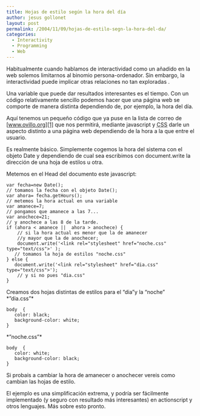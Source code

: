 ```yaml
---
title: Hojas de estilo según la hora del día
author: jesus gollonet
layout: post
permalink: /2004/11/09/hojas-de-estilo-segn-la-hora-del-da/
categories:
  - Interactivity
  - Programming
  - Web
---
```

Habitualmente cuando hablamos de interactividad como un añadido en la web solemos limitarnos al binomio persona-ordenador. Sin embargo, la interactividad puede implicar otras relaciones no tan exploradas . 

Una variable que puede dar resultados interesantes es el tiempo. Con un código relativamente sencillo podemos hacer que una página web se comporte de manera distinta dependiendo de, por ejemplo, la hora del día. 

Aquí tenemos un pequeño código que ya puse en la lista de correo de [www.ovillo.org][1] que nos permitirá, mediante javascript y <acronym title="Cascading Style Sheets">CSS</acronym> darle un aspecto distinto a una página web dependiendo de la hora a la que entre el usuario.

Es realmente básico. Simplemente cogemos la hora del sistema con el objeto Date y dependiendo de cual sea escribimos con document.write la dirección de una hoja de estilos u otra.

Metemos en el Head del documento este javascript:

    
    var fecha=new Date(); 
    // tomamos la fecha con el objeto Date();
    var ahora= fecha.getHours(); 
    // metemos la hora actual en una variable
    var amanece=7; 
    // pongamos que amanece a las 7...
    var anochece=21; 
    // y anochece a las 8 de la tarde.
    if (ahora < amanece ||  ahora > anochece) {
        // si la hora actual es menor que la de amanecer 
        //y mayor que la de anochecer; 
        document.write('<link rel="stylesheet" href="noche.css" type="text/css">' );
       // tomamos la hoja de estilos "noche.css"
    } else {
       document.write('<link rel="stylesheet" href="dia.css" type="text/css">');
        // y si no pues "dia.css"
    }
    
    

Creamos dos hojas distintas de estilos para el &#8220;dia&#8221;y la &#8220;noche&#8221;  
\*&#8221;dia.css&#8221;\*

    
    body  {
       color: black;
       background-color: white;
    }
    
    

\*&#8221;noche.css&#8221;\*

    
    body  {
       color: white;
       background-color: black;
    }
    
    

Si probais a cambiar la hora de amanecer o anochecer vereis como cambian las hojas de estilo.

El ejemplo es una simplificación extrema, y podría ser fácilmente implementado (y seguro con resultado más interesantes) en actionscript y otros lenguajes. Más sobre esto pronto.

 [1]: http://www.ovillo.org "la lista de correo de css y estándares en castellano"